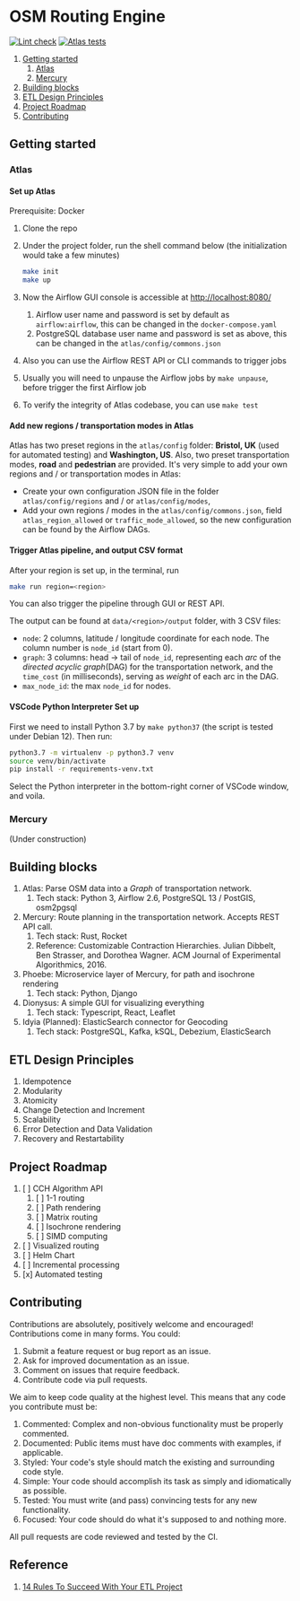 # OSM Routing Engine

[![Lint check](https://github.com/vincentj93/osm_routing/actions/workflows/lint.yml/badge.svg)](https://github.com/vincentj93/osm_routing/actions/workflows/lint.yml)
[![Atlas tests](https://github.com/vincentj93/osm_routing/actions/workflows/atlas.yml/badge.svg)](https://github.com/vincentj93/osm_routing/actions/workflows/atlas.yml)

1. [Getting started](#getting-started)
    1. [Atlas](#atlas)
    1. [Mercury](#mercury)
1. [Building blocks](#building-blocks)
1. [ETL Design Principles](#etl-design-principles)
1. [Project Roadmap](#project-roadmap)
1. [Contributing](#contributing)

## Getting started

### Atlas

#### Set up Atlas

Prerequisite: Docker

1. Clone the repo
1. Under the project folder, run the shell command below (the initialization would take a few minutes)

    ```sh
    make init
    make up
    ```

1. Now the Airflow GUI console is accessible at <http://localhost:8080/>
    1. Airflow user name and password is set by default as `airflow:airflow`, this can be changed in the `docker-compose.yaml`
    1. PostgreSQL database user name and password is set as above, this can be changed in the `atlas/config/commons.json`
1. Also you can use the Airflow REST API or CLI commands to trigger jobs
1. Usually you will need to unpause the Airflow jobs by `make unpause`, before trigger the first Airflow job
1. To verify the integrity of Atlas codebase, you can use `make test`

#### Add new regions / transportation modes in Atlas

Atlas has two preset regions in the `atlas/config` folder: **Bristol, UK** (used for automated testing) and **Washington, US**.
Also, two preset transportation modes, **road** and **pedestrian** are provided.
It's very simple to add your own regions and / or transportation modes in Atlas:

- Create your own configuration JSON file in the folder `atlas/config/regions` and / or `atlas/config/modes`,
- Add your own regions / modes in the `atlas/config/commons.json`, field `atlas_region_allowed` or `traffic_mode_allowed`, so the new configuration can be found by the Airflow DAGs.

#### Trigger Atlas pipeline, and output CSV format

After your region is set up, in the terminal, run

```sh
make run region=<region>
```

You can also trigger the pipeline through GUI or REST API.

The output can be found at `data/<region>/output` folder, with 3 CSV files:

- `node`: 2 columns, latitude / longitude coordinate for each node. The column number is `node_id` (start from 0).
- `graph`: 3 columns: head -> tail of `node_id`, representing each _arc_ of the _directed acyclic graph_(DAG) for the transportation network, and the `time_cost` (in milliseconds), serving as _weight_ of each arc in the DAG.
- `max_node_id`: the max `node_id` for nodes.

#### VSCode Python Interpreter Set up

First we need to install Python 3.7 by `make python37` (the script is tested under Debian 12).
Then run:

```sh
python3.7 -m virtualenv -p python3.7 venv
source venv/bin/activate
pip install -r requirements-venv.txt
```

Select the Python interpreter in the bottom-right corner of VSCode window, and voila.

### Mercury

(Under construction)

## Building blocks

1. Atlas: Parse OSM data into a _Graph_ of transportation network.
    1. Tech stack: Python 3, Airflow 2.6, PostgreSQL 13 / PostGIS, osm2pgsql
1. Mercury: Route planning in the transportation network. Accepts REST API call.
    1. Tech stack: Rust, Rocket
    1. Reference: Customizable Contraction Hierarchies. Julian Dibbelt, Ben Strasser, and Dorothea Wagner. ACM Journal of Experimental Algorithmics, 2016.
1. Phoebe: Microservice layer of Mercury, for path and isochrone rendering
    1. Tech stack: Python, Django
1. Dionysus: A simple GUI for visualizing everything
    1. Tech stack: Typescript, React, Leaflet
1. Idyia (Planned): ElasticSearch connector for Geocoding
    1. Tech stack: PostgreSQL, Kafka, kSQL, Debezium, ElasticSearch

## ETL Design Principles

1. Idempotence
1. Modularity
1. Atomicity
1. Change Detection and Increment
1. Scalability
1. Error Detection and Data Validation
1. Recovery and Restartability

## Project Roadmap

1. [ ] CCH Algorithm API
    1. [ ] 1-1 routing
    1. [ ] Path rendering
    1. [ ] Matrix routing
    1. [ ] Isochrone rendering
    1. [ ] SIMD computing
1. [ ] Visualized routing
1. [ ] Helm Chart
1. [ ] Incremental processing
1. [x] Automated testing

## Contributing

Contributions are absolutely, positively welcome and encouraged! Contributions come in many forms. You could:

1. Submit a feature request or bug report as an issue.
1. Ask for improved documentation as an issue.
1. Comment on issues that require feedback.
1. Contribute code via pull requests.

We aim to keep code quality at the highest level. This means that any code you contribute must be:

1. Commented: Complex and non-obvious functionality must be properly commented.
1. Documented: Public items must have doc comments with examples, if applicable.
1. Styled: Your code's style should match the existing and surrounding code style.
1. Simple: Your code should accomplish its task as simply and idiomatically as possible.
1. Tested: You must write (and pass) convincing tests for any new functionality.
1. Focused: Your code should do what it's supposed to and nothing more.

All pull requests are code reviewed and tested by the CI.

## Reference

1. [14 Rules To Succeed With Your ETL Project](https://refinepro.com/blog/14-rules-for-successful-ETL/)
